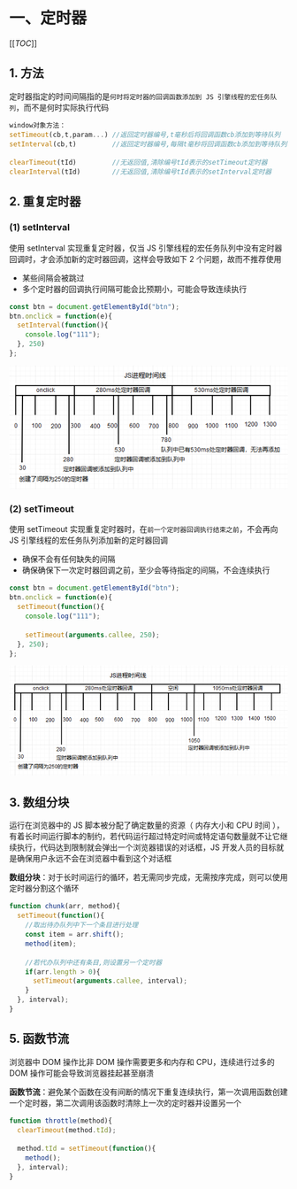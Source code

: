 # 一、定时器

[[_TOC_]]

## 1. 方法

定时器指定的时间间隔指的是`何时将定时器的回调函数添加到 JS 引擎线程的宏任务队列`，而不是何时实际执行代码

```js
window对象方法：
setTimeout(cb,t,param...) //返回定时器编号,t毫秒后将回调函数cb添加到等待队列
setInterval(cb,t)         //返回定时器编号,每隔t毫秒将回调函数cb添加到等待队列

clearTimeout(tId)         //无返回值,清除编号tId表示的setTimeout定时器
clearInterval(tId)        //无返回值,清除编号tId表示的setInterval定时器
```

## 2. 重复定时器

### (1) setInterval

使用 setInterval 实现重复定时器，仅当 JS 引擎线程的宏任务队列中没有定时器回调时，才会添加新的定时器回调，这样会导致如下 2 个问题，故而不推荐使用

* 某些间隔会被跳过
* 多个定时器的回调执行间隔可能会比预期小，可能会导致连续执行

```js
const btn = document.getElementById("btn");
btn.onclick = function(e){
  setInterval(function(){
    console.log("111");
  }, 250)
};
```

![setInterval](https://github.com/yuyuyuzhang/Blog/blob/master/images/JS/%E5%87%BD%E6%95%B0/setInterval.png)

### (2) setTimeout

使用 setTimeout 实现重复定时器时，在`前一个定时器回调执行结束之前`，不会再向 JS 引擎线程的宏任务队列添加新的定时器回调

* 确保不会有任何缺失的间隔
* 确保确保下一次定时器回调之前，至少会等待指定的间隔，不会连续执行

```js
const btn = document.getElementById("btn");
btn.onclick = function(e){
  setTimeout(function(){
    console.log("111");

    setTimeout(arguments.callee, 250);
  }, 250);
};
```

![setTimeout](https://github.com/yuyuyuzhang/Blog/blob/master/images/JS/%E5%87%BD%E6%95%B0/setTimeout.png)

## 3. 数组分块

运行在浏览器中的 JS 脚本被分配了确定数量的资源（ 内存大小和 CPU 时间 ），有着长时间运行脚本的制约，若代码运行超过特定时间或特定语句数量就不让它继续执行，代码达到限制就会弹出一个浏览器错误的对话框，JS 开发人员的目标就是确保用户永远不会在浏览器中看到这个对话框

**数组分块**：对于长时间运行的循环，若无需同步完成，无需按序完成，则可以使用定时器分割这个循环

```js
function chunk(arr, method){
  setTimeout(function(){
    //取出待办队列中下一个条目进行处理
    const item = arr.shift();
    method(item);

    //若代办队列中还有条目,则设置另一个定时器
    if(arr.length > 0){
      setTimeout(arguments.callee, interval);
    }
  }, interval);
}
```

## 5. 函数节流

浏览器中 DOM 操作比非 DOM 操作需要更多和内存和 CPU，连续进行过多的 DOM 操作可能会导致浏览器挂起甚至崩溃

**函数节流**：避免某个函数在没有间断的情况下重复连续执行，第一次调用函数创建一个定时器，第二次调用该函数时清除上一次的定时器并设置另一个

```js
function throttle(method){
  clearTimeout(method.tId);

  method.tId = setTimeout(function(){
    method();
  }, interval);
}
```
